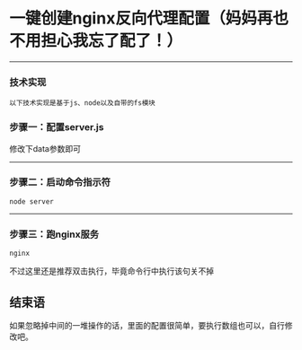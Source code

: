 # 一键创建nginx反向代理配置（妈妈再也不用担心我忘了配了！）

-------------------

### 技术实现

    以下技术实现是基于js、node以及自带的fs模块

### 步骤一：配置server.js

修改下data参数即可

-------------------

### 步骤二：启动命令指示符

    node server
 
 -------------------

### 步骤三：跑nginx服务

    nginx
  
不过这里还是推荐双击执行，毕竟命令行中执行该句关不掉

## 结束语

如果忽略掉中间的一堆操作的话，里面的配置很简单，要执行数组也可以，自行修改吧。